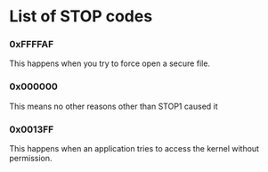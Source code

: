# List of STOP codes
### 0xFFFFAF
This happens when you try to force open a secure file.
### 0x000000
This means no other reasons other than STOP1 caused it
### 0x0013FF
This happens when an application tries to access the kernel without permission.

